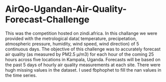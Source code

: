 # AirQo-Ugandan-Air-Quality-Forecast-Challenge
This was the competition hosted on zindi.africa. In this challange we were provided with the metrological data( temperature, precipetation,
atmospheric pressure, humidity, wind speed, wind direction) of 5 continuous days. The objective of this challenge was to accurately forecast air quality (as measured by PM2.5 µ/m3) for each hour of the coming 25 hours across five locations in Kampala, Uganda. Forecasts will be based on the past 5 days of hourly air quality measurements at each site.
There were hugh missing values in the dataset. I used fbphophet to fill the nan values in the time series.
